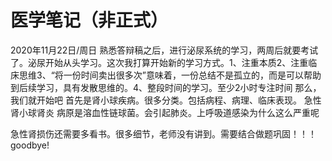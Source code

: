 # 医学笔记（非正式）
2020年11月22日/周日
熟悉答辩稿之后，进行泌尿系统的学习，两周后就要考试了。泌尿开始从头学习。这次我打算开始新的学习方式。1、注重本质2、注重临床思维3、“将一份时间卖出很多次”意味着，一份总结不是孤立的，而是可以帮助到后续学习，具有发散思维的。4、整段时间的学习。至少2小时专注时间
那么，我们就开始吧
首先是肾小球疾病。很多分类。包括病程、病理、临床表现。
急性肾小球肾炎
病原是溶血性链球菌。会引起肺炎。上呼吸道感染为什么这么严重呢

急性肾损伤还需要多看书。很多细节，老师没有讲到。需要结合做题巩固！！！
goodbye!
